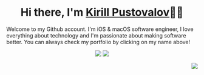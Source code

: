 <h1 align="center">Hi there, I'm <a href="https://ireldev.github.io">Kirill Pustovalov</a>🙋🏻</h1>
<p>Welcome to my Github account. I'm iOS & macOS software engineer, I love everything about technology and I'm passionate about making software better. You can always check my portfolio by clicking on my name above!</p>

<p align="center"> 
  <img src="https://github-readme-stats.vercel.app/api?username=ireldev&include_all_commits=true&show_icons=true&hide=contribs&theme=dracula">
  <img src="https://github-readme-stats.vercel.app/api/top-langs/?username=ireldev&layout=compact&theme=dracula">
</p>

<p align="right">
<img src="https://komarev.com/ghpvc/?username=ireldev&color=ff69b4&label=profile+views"</p>
